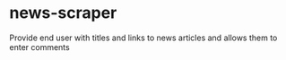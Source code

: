 # news-scraper
Provide end user with titles and links to news articles and allows them to enter comments
